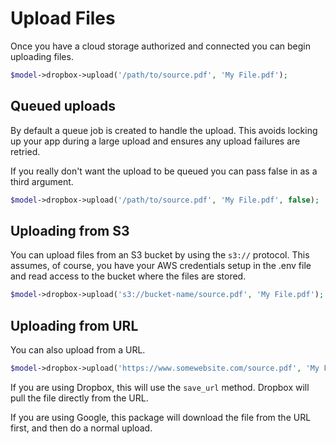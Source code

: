 # Upload Files

Once you have a cloud storage authorized and connected you can begin uploading files.

```php
$model->dropbox->upload('/path/to/source.pdf', 'My File.pdf');
```

## Queued uploads

By default a queue job is created to handle the upload. This avoids locking up your app during a large upload and ensures any upload failures are retried.

If you really don't want the upload to be queued you can pass false in as a third argument.

```php
$model->dropbox->upload('/path/to/source.pdf', 'My File.pdf', false);
```

## Uploading from S3

You can upload files from an S3 bucket by using the `s3://` protocol. This assumes, of course, you have your AWS credentials setup in the .env file and read access to the bucket where the files are stored.

```php
$model->dropbox->upload('s3://bucket-name/source.pdf', 'My File.pdf');
```

## Uploading from URL

You can also upload from a URL.

```php
$model->dropbox->upload('https://www.somewebsite.com/source.pdf', 'My File.pdf');
```

If you are using Dropbox, this will use the `save_url` method. Dropbox will pull the file directly from the URL.

If you are using Google, this package will download the file from the URL first, and then do a normal upload.
